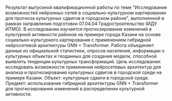 Результат выпускной квалификационной работы по теме "Исследование возможностей нейронных сетей в социально-культурном картировании для прогноза культурных сдвигов в городском районе", выполненной в рамках направления подготовки 07.04.04 Градостроительство (ИДУ ИТМО).
В исследовании изучается прогнозирование изменений в культурной активности районов на примере города Казани на основе социально-культурного картирования с применением гибридной нейросетевой архитектуры GNN + Transformer.
Работа объединяет данные из официальной статистики, опросов населения, информации о культурных объектах и геоданных для создания модели, способной выявлять тенденции культурных трансформаций.
Цель исследования: исследовать возможности применения нейросетевых архитектур для анализа и прогнозирования культурных сдвигов в городской среде на примере Казани.
Объект: культурные сдвиги в городской среде.
Предмет: использование гибридной архитектуры GNN + Transformer для прогнозирования изменений в распределении культурной активности.
